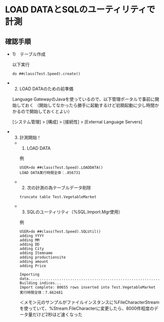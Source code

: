 # LOAD DATAとSQLのユーティリティで計測

## 確認手順

- 1)　テーブル作成

    以下実行

    ```
    do ##class(Test.Speed).create()
    ```

- 2) LOAD DATAのための前準備

    Language GatewayのJavaを使っているので、以下管理ポータルで事前に開始しておく
    （開始してなかったら勝手に起動するけど初期起動に少し時間かかるので開始しておくとよい）

    [システム管理] > [構成] > [接続性] > [External Language Servers]


- 3) 計測開始！

    - 1. LOAD DATA

        例
        ```
        USER>do ##class(Test.Speed).LOADDATA()
        LOAD DATA実行時間全体：.856731
        ```

    - 2. 次の計測の為テーブルデータ削除

        ```
        truncate table Test.VegetableMarket
        ```

    - 3. SQLのユーティリティ（%SQL.Import.Mgr使用）

        例
        ```
        USER>do ##class(Test.Speed).SQLUtil()
        adding YYYY
        adding MM
        adding DD
        adding City
        adding Itemname
        adding productionsite
        adding amount
        adding Price
        
        Importing data................................................................................
        Building indices...
        Import complete: 80655 rows inserted into Test.VegetableMarket
        実行時間全体：7.662481
        ```

        ＜メモ＞元のサンプルがファイルインスタンスに%FileCharacterStreamを使っていて、%Stream.FileCharacterに変更したら、8000件程度のデータ量だけど2秒ほど速くなった
